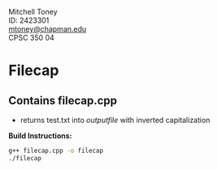 Mitchell Toney  
ID: 2423301  
mtoney@chapman.edu  
CPSC 350 04  

# Filecap

## Contains filecap.cpp  
* returns test.txt into _outputfile_ with inverted capitalization

**Build Instructions:**  
```bash
g++ filecap.cpp -o filecap
./filecap
```
